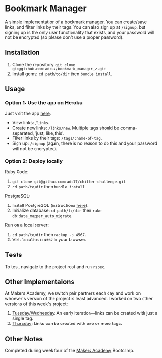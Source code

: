 # Bookmark Manager

A simple implementation of a bookmark manager. You can create/save links, and filter links by their tags. You can also sign up at `/signup`, but signing up is the only user functionality that exists, and your password will not be encrypted (so please don't use a proper password).

## Installation

1. Clone the repository: `git clone git@github.com:adc17/bookmark_manager_2.git`
2. Install gems: `cd path/to/dir` then `bundle install`.

## Usage

### Option 1: Use the app on Heroku
Just visit the app [here](https://obscure-lowlands-85366.herokuapp.com/links).

* View links: `/links`.
* Create new links: `/links/new`. Multiple tags should be comma-separated, 'just, like, this'.
* Filter links by their tags: `/tags/:name-of-tag`.
* Sign up: `/signup` (again, there is no reason to do this and your password will not be encrypted).

### Option 2: Deploy locally
Ruby Code:
1. `git clone git@github.com:adc17/chitter-challenge.git`.
2. `cd path/to/dir` then `bundle install`.

PostgreSQL:
1. Install PostgreSQL (instructions [here](https://www.postgresql.org/download/)).
2. Initialize database: `cd path/to/dir` then `rake db:data_mapper_auto_migrate`.

Run on a local server:
1. `cd path/to/dir` then `rackup -p 4567`.
2. Visit `localhost:4567` in your browser.

## Tests

To test, navigate to the project root and run `rspec`.

## Other Implementaions

At Makers Academy, we switch pair partners each day and work on whoever's version of the project is least advanced. I worked on two other versions of this week's project:

1. [Tuesday/Wednesday](https://github.com/adc17/bookmark_manager/): An early iteration—links can be created with just a single tag.
2. [Thursday](https://github.com/axcochrane/bookmark_manager2): Links can be created with one or more tags.

## Other Notes

Completed during week four of the [Makers Academy](http://www.makersacademy.com) Bootcamp.
